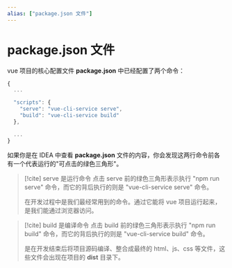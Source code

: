 ```yaml
---
alias: ["package.json 文件"]
---
```


# package.json 文件 

vue 项目的核心配置文件 **package.json** 中已经配置了两个命令：

```js
{
  ...

  "scripts": {
    "serve": "vue-cli-service serve",
    "build": "vue-cli-service build"
  },

  ...
}
```

如果你是在 IDEA 中查看 **package.json** 文件的内容，你会发现这两行命令前各有一个代表运行的"可点击的绿色三角形"。

> [!cite] serve 是运行命令
> 点击 serve 前的绿色三角形表示执行 "npm run serve" 命令，而它的背后执行的则是 "vue-cli-service serve" 命令。
>
> 在开发过程中是我们最经常用到的命令。通过它能将 vue 项目运行起来，是我们能通过浏览器访问。

> [!cite] build 是编译命令
> 点击 build 前的绿色三角形表示执行 "npm run build" 命令，而它的背后执行的则是 "vue-cli-service build" 命令。
> 
> 是在开发结束后将项目源码编译、整合成最终的 html、js、css 等文件，这些文件会出现在项目的 **dist** 目录下。

